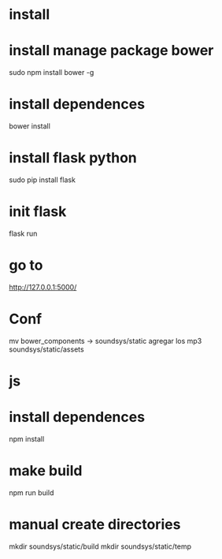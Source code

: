 # install

# install manage package bower
sudo npm install bower -g

# install dependences
bower install

# install flask python
sudo pip install flask

# init flask
flask run

# go to
http://127.0.0.1:5000/

# Conf
mv bower_components -> soundsys/static
agregar los mp3 soundsys/static/assets

# js
# install dependences
npm install

# make build
npm run build

# manual create directories
mkdir soundsys/static/build
mkdir soundsys/static/temp
